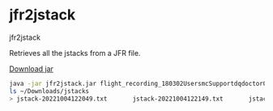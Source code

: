 # jfr2jstack

jfr2jstack

Retrieves all the jstacks from a JFR file.

[Download jar](https://github.com/rsvihladremio/jfr2jstack/releases)

```sh
java -jar jfr2jstack.jar flight_recording_180302UsersmcSupportdqdoctor02BETA2jarqueriesjsonqueries202209json3235.jfr ~/Downloads/jstacks
ls ~/Downloads/jstacks
> jstack-20221004122049.txt       jstack-20221004122149.txt       jstack-20221004122249.txt       jstack-20221004122349.txt       jstack-20221004122449.txt
```

